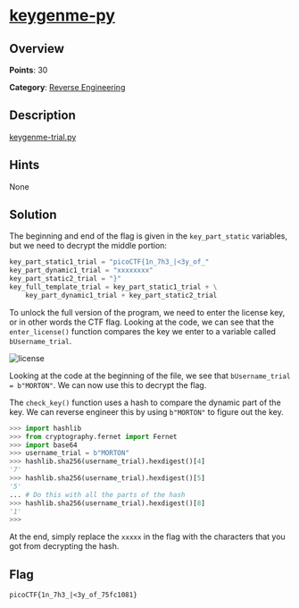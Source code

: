 # [keygenme-py](https://play.picoctf.org/practice/challenge/121)

## Overview

**Points**: 30

**Category**: [Reverse Engineering](../)

## Description

[keygenme-trial.py](./keygenme-trial.py)

## Hints

None

## Solution

The beginning and end of the flag is given in the `key_part_static` variables, but we need to decrypt the middle portion:

```py
key_part_static1_trial = "picoCTF{1n_7h3_|<3y_of_"
key_part_dynamic1_trial = "xxxxxxxx"
key_part_static2_trial = "}"
key_full_template_trial = key_part_static1_trial + \
    key_part_dynamic1_trial + key_part_static2_trial
```

To unlock the full version of the program, we need to enter the license key, or in other words the CTF flag. Looking at the code, we can see that the `enter_license()` function compares the key we enter to a variable called `bUsername_trial`.

![license](license.png)

Looking at the code at the beginning of the file, we see that `bUsername_trial = b"MORTON"`. We can now use this to decrypt the flag.

The `check_key()` function uses a hash to compare the dynamic part of the key. We can reverse engineer this by using `b"MORTON"` to figure out the key.

```py
>>> import hashlib
>>> from cryptography.fernet import Fernet
>>> import base64
>>> username_trial = b"MORTON"
>>> hashlib.sha256(username_trial).hexdigest()[4]
'7'
>>> hashlib.sha256(username_trial).hexdigest()[5]
'5'
... # Do this with all the parts of the hash
>>> hashlib.sha256(username_trial).hexdigest()[8]
'1'
>>>
```

At the end, simply replace the `xxxxx` in the flag with the characters that you got from decrypting the hash.

## Flag

`picoCTF{1n_7h3_|<3y_of_75fc1081}`